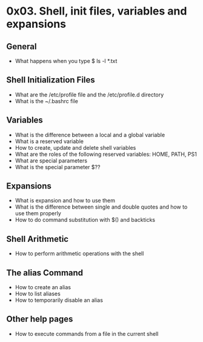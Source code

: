 # 0x03. Shell, init files, variables and expansions
## General
* What happens when you type $ ls -l *.txt
## Shell Initialization Files
* What are the /etc/profile file and the /etc/profile.d directory
* What is the ~/.bashrc file
## Variables
* What is the difference between a local and a global variable
* What is a reserved variable
* How to create, update and delete shell variables
* What are the roles of the following reserved variables: HOME, PATH, PS1
* What are special parameters
* What is the special parameter $??
## Expansions
* What is expansion and how to use them
* What is the difference between single and double quotes and how to use them properly
* How to do command substitution with $() and backticks
## Shell Arithmetic
* How to perform arithmetic operations with the shell
## The alias Command
* How to create an alias
* How to list aliases
* How to temporarily disable an alias
## Other help pages
* How to execute commands from a file in the current shell
